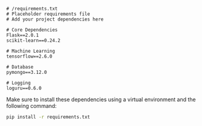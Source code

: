 ```plaintext
# /requirements.txt
# Placeholder requirements file
# Add your project dependencies here

# Core Dependencies
Flask==2.0.1
scikit-learn==0.24.2

# Machine Learning
tensorflow==2.6.0

# Database
pymongo==3.12.0

# Logging
loguru==0.6.0
```

Make sure to install these dependencies using a virtual environment and the following command:

```bash
pip install -r requirements.txt
```
